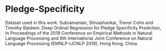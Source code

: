 # Pledge-Specificity

Dataset used in this work: Subramanian, Shivashankar, Trevor Cohn and Timothy Baldwin. Deep Ordinal Regression for Pledge Specificity Prediction, In Proceedings of the 2019 Conference on Empirical Methods in Natural Language Processing and 9th International Joint Conference on Natural Language Processing (EMNLP-IJCNLP 2019), Hong Kong, China.
